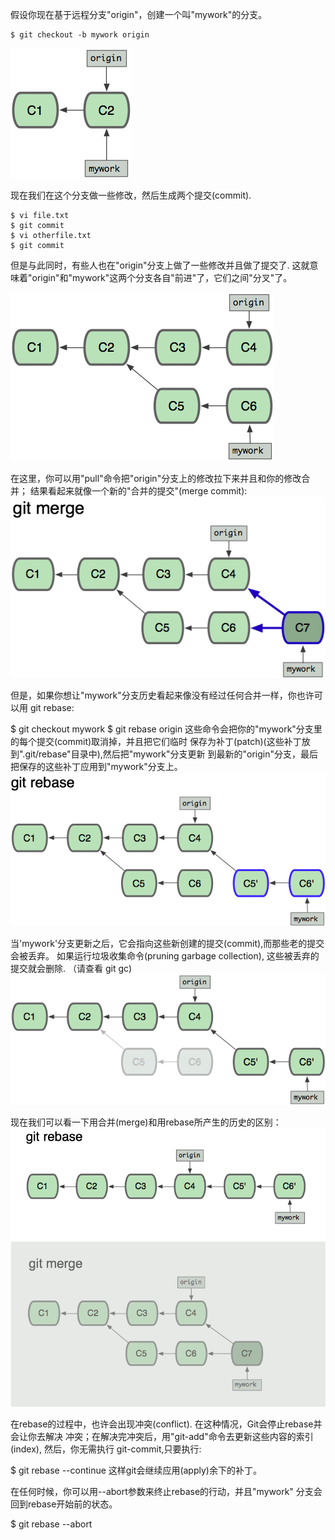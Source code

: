 假设你现在基于远程分支"origin"，创建一个叫"mywork"的分支。
```
$ git checkout -b mywork origin
```
![pic](src/img/rebase0.png)

现在我们在这个分支做一些修改，然后生成两个提交(commit).
```
$ vi file.txt
$ git commit
$ vi otherfile.txt
$ git commit
```
但是与此同时，有些人也在"origin"分支上做了一些修改并且做了提交了. 这就意味着"origin"和"mywork"这两个分支各自"前进"了，它们之间"分叉"了。

![pic](src/img/rebase1.png)

在这里，你可以用"pull"命令把"origin"分支上的修改拉下来并且和你的修改合并； 结果看起来就像一个新的"合并的提交"(merge commit):
![pic](src/img/rebase2.png)

但是，如果你想让"mywork"分支历史看起来像没有经过任何合并一样，你也许可以用 git rebase:

$ git checkout mywork
$ git rebase origin
这些命令会把你的"mywork"分支里的每个提交(commit)取消掉，并且把它们临时 保存为补丁(patch)(这些补丁放到".git/rebase"目录中),然后把"mywork"分支更新 到最新的"origin"分支，最后把保存的这些补丁应用到"mywork"分支上。
![pic](src/img/rebase3.png)

当'mywork'分支更新之后，它会指向这些新创建的提交(commit),而那些老的提交会被丢弃。 如果运行垃圾收集命令(pruning garbage collection), 这些被丢弃的提交就会删除. （请查看 git gc)
![pic](src/img/rebase4.png)

现在我们可以看一下用合并(merge)和用rebase所产生的历史的区别：
![pic](src/img/rebase5.png)

在rebase的过程中，也许会出现冲突(conflict). 在这种情况，Git会停止rebase并会让你去解决 冲突；在解决完冲突后，用"git-add"命令去更新这些内容的索引(index), 然后，你无需执行 git-commit,只要执行:

$ git rebase --continue
这样git会继续应用(apply)余下的补丁。

在任何时候，你可以用--abort参数来终止rebase的行动，并且"mywork" 分支会回到rebase开始前的状态。

$ git rebase --abort
